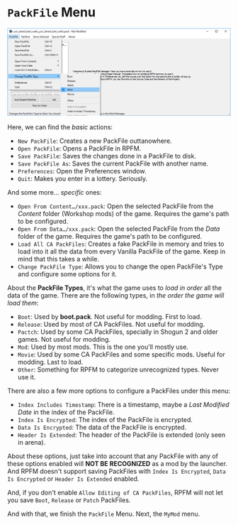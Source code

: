 # `PackFile` Menu

![Menuses...](./../images/image6.png)

Here, we can find the *basic* actions: 
- `New PackFile`: Creates a new PackFile outtanowhere.
- `Open PackFile`: Opens a PackFile in RPFM.
- `Save PackFile`: Saves the changes done in a PackFile to disk.
- `Save PackFile As`: Saves the current PackFile with another name.
- `Preferences`: Open the Preferences window.
- `Quit`: Makes you enter in a lottery. Seriously.

And some more... *specific* ones:
- `Open From Content…/xxx.pack`: Open the selected PackFile from the *Content* folder (Workshop mods) of the game. Requires the game's path to be configured.
- `Open From Data…/xxx.pack`: Open the selected PackFile from the *Data* folder of the game. Requires the game's path to be configured.
- `Load All CA PackFiles`: Creates a fake PackFile in memory and tries to load into it all the data from every Vanilla PackFile of the game. Keep in mind that this takes a while.
- `Change PackFile Type`: Allows you to change the open PackFile's Type and configure some options for it.

About the **PackFile Types**, it's what the game uses to *load in order* all the data of the game. There are the following types, in *the order the game will load them*:
- `Boot`: Used by **boot.pack**. Not useful for modding. First to load.
- `Release`: Used by most of CA PackFiles. Not useful for modding.
- `Pactch`: Used by some CA PackFiles, specially in Shogun 2 and older games. Not useful for modding.
- `Mod`: Used by most mods. This is the one you'll mostly use.
- `Movie`: Used by some CA PackFiles and some specific mods. Useful for modding. Last to load.
- `Other`: Something for RPFM to categorize unrecognized types. Never use it.

There are also a few more options to configure a PackFiles under this menu:
- `Index Includes Timestamp`: There is a timestamp, maybe a *Last Modified Date* in the index of the PackFile.
- `Index Is Encrypted`: The index of the PackFile is encrypted.
- `Data Is Encrypted`: The data of the PackFile is encrypted.
- `Header Is Extended`: The header of the PackFile is extended (only seen in arena).

About these options, just take into account that any PackFile with any of these options enabled will **NOT BE RECOGNIZED** as a mod by the launcher. And RPFM doesn't support saving PackFiles with `Index Is Encrypted`, `Data Is Encrypted` or `Header Is Extended` enabled.

And, if you don't enable `Allow Editing of CA PackFiles`, RPFM will not let you save `Boot`, `Release` or `Patch` PackFiles. 

And with that, we finish the `PackFile` Menu. Next, the `MyMod` menu.
